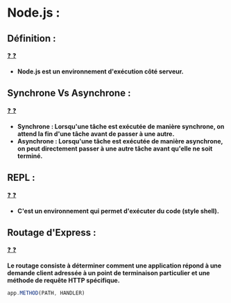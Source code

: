 # Node.js :

## Définition :

[:question: :question:](def.md)

- **Node.js est un environnement d'exécution côté serveur.**

## Synchrone Vs Asynchrone :

[:question: :question:](synchroneVsAsynchrone.md)

- **Synchrone : Lorsqu'une tâche est exécutée de manière synchrone, on attend la fin d'une tâche avant de passer à une autre.**
- **Asynchrone : Lorsqu'une tâche est exécutée de manière asynchrone, on peut directement passer à une autre tâche avant qu'elle ne soit terminé.**

## REPL :

[:question: :question:](repl.md)

- **C'est un environnement qui permet d'exécuter du code (style shell).**

## Routage d'Express :

[:question: :question:](routageExpress.md)

**Le routage consiste à déterminer comment une application répond à une demande client adressée à un point de terminaison particulier et une méthode de requête HTTP spécifique.**

```javascript
app.METHOD(PATH, HANDLER)
```
